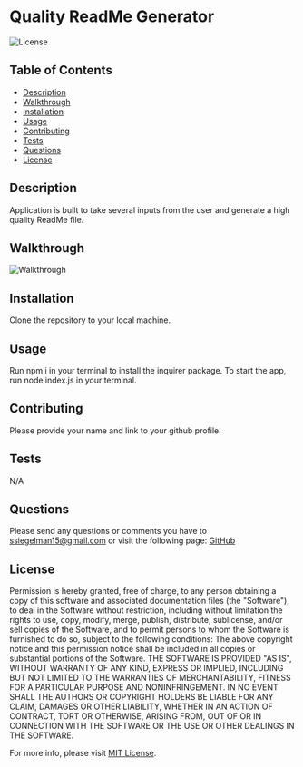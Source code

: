 # Quality ReadMe Generator

![License](https://img.shields.io/badge/License-MIT-yellow.svg)

  ## Table of Contents
- [Description](#description)
- [Walkthrough](#walkthrough)
- [Installation](#installation)
- [Usage](#usage)
- [Contributing](#contributing)
- [Tests](#tests)
- [Questions](#questions)
- [License](#license)

## Description

Application is built to take several inputs from the user and generate a high quality ReadMe file.

## Walkthrough

![Walkthrough](./assets/ReadMe_Generation.gif)

## Installation

Clone the repository to your local machine.

## Usage

Run npm i in your terminal to install the inquirer package. To start the app, run node index.js in your terminal.

## Contributing

Please provide your name and link to your github profile.

## Tests

N/A

## Questions

Please send any questions or comments you have to ssiegelman15@gmail.com or visit the following page: [GitHub](https://github.com/ssiegelman15)

## License

Permission is hereby granted, free of charge, to any person obtaining a copy of this software and associated documentation files (the "Software"), to deal in the Software without restriction, including without limitation the rights to use, copy, modify, merge, publish, distribute, sublicense, and/or sell copies of the Software, and to permit persons to whom the Software is furnished to do so, subject to the following conditions: 
The above copyright notice and this permission notice shall be included in all copies or substantial portions of the Software. 
THE SOFTWARE IS PROVIDED "AS IS", WITHOUT WARRANTY OF ANY KIND, EXPRESS OR IMPLIED, INCLUDING BUT NOT LIMITED TO THE WARRANTIES OF MERCHANTABILITY, FITNESS FOR A PARTICULAR PURPOSE AND NONINFRINGEMENT. 
IN NO EVENT SHALL THE AUTHORS OR COPYRIGHT HOLDERS BE LIABLE FOR ANY CLAIM, DAMAGES OR OTHER LIABILITY, WHETHER IN AN ACTION OF CONTRACT, TORT OR OTHERWISE, ARISING FROM, OUT OF OR IN CONNECTION WITH THE SOFTWARE OR THE USE OR OTHER DEALINGS IN THE SOFTWARE. 


For more info, please visit [MIT License](https://choosealicense.com/licenses/mit/).

